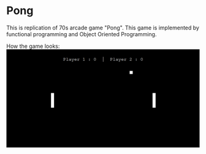 # Pong

This is replication of 70s arcade game "Pong". This game is implemented by functional programming and Object Oriented Programming.

How the game looks:
![game](pic/play.png)
